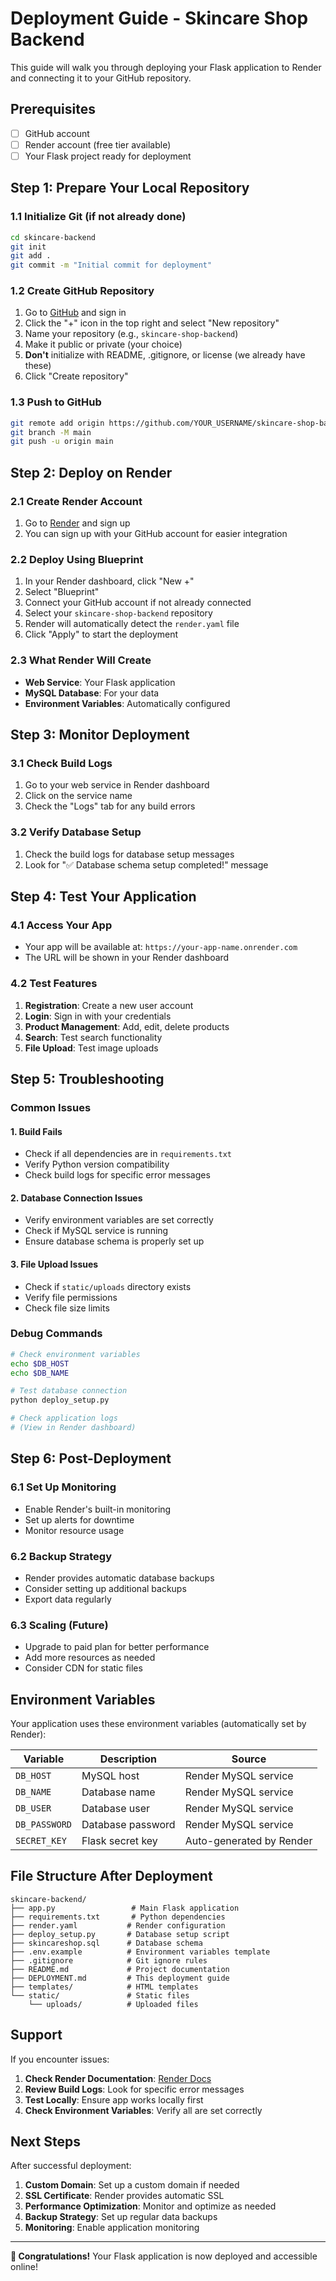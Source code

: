 # Deployment Guide - Skincare Shop Backend

This guide will walk you through deploying your Flask application to Render and connecting it to your GitHub repository.

## Prerequisites

- [ ] GitHub account
- [ ] Render account (free tier available)
- [ ] Your Flask project ready for deployment

## Step 1: Prepare Your Local Repository

### 1.1 Initialize Git (if not already done)
```bash
cd skincare-backend
git init
git add .
git commit -m "Initial commit for deployment"
```

### 1.2 Create GitHub Repository
1. Go to [GitHub](https://github.com) and sign in
2. Click the "+" icon in the top right and select "New repository"
3. Name your repository (e.g., `skincare-shop-backend`)
4. Make it public or private (your choice)
5. **Don't** initialize with README, .gitignore, or license (we already have these)
6. Click "Create repository"

### 1.3 Push to GitHub
```bash
git remote add origin https://github.com/YOUR_USERNAME/skincare-shop-backend.git
git branch -M main
git push -u origin main
```

## Step 2: Deploy on Render

### 2.1 Create Render Account
1. Go to [Render](https://render.com) and sign up
2. You can sign up with your GitHub account for easier integration

### 2.2 Deploy Using Blueprint
1. In your Render dashboard, click "New +"
2. Select "Blueprint"
3. Connect your GitHub account if not already connected
4. Select your `skincare-shop-backend` repository
5. Render will automatically detect the `render.yaml` file
6. Click "Apply" to start the deployment

### 2.3 What Render Will Create
- **Web Service**: Your Flask application
- **MySQL Database**: For your data
- **Environment Variables**: Automatically configured

## Step 3: Monitor Deployment

### 3.1 Check Build Logs
1. Go to your web service in Render dashboard
2. Click on the service name
3. Check the "Logs" tab for any build errors

### 3.2 Verify Database Setup
1. Check the build logs for database setup messages
2. Look for "✅ Database schema setup completed!" message

## Step 4: Test Your Application

### 4.1 Access Your App
- Your app will be available at: `https://your-app-name.onrender.com`
- The URL will be shown in your Render dashboard

### 4.2 Test Features
1. **Registration**: Create a new user account
2. **Login**: Sign in with your credentials
3. **Product Management**: Add, edit, delete products
4. **Search**: Test search functionality
5. **File Upload**: Test image uploads

## Step 5: Troubleshooting

### Common Issues

#### 1. Build Fails
- Check if all dependencies are in `requirements.txt`
- Verify Python version compatibility
- Check build logs for specific error messages

#### 2. Database Connection Issues
- Verify environment variables are set correctly
- Check if MySQL service is running
- Ensure database schema is properly set up

#### 3. File Upload Issues
- Check if `static/uploads` directory exists
- Verify file permissions
- Check file size limits

### Debug Commands
```bash
# Check environment variables
echo $DB_HOST
echo $DB_NAME

# Test database connection
python deploy_setup.py

# Check application logs
# (View in Render dashboard)
```

## Step 6: Post-Deployment

### 6.1 Set Up Monitoring
- Enable Render's built-in monitoring
- Set up alerts for downtime
- Monitor resource usage

### 6.2 Backup Strategy
- Render provides automatic database backups
- Consider setting up additional backups
- Export data regularly

### 6.3 Scaling (Future)
- Upgrade to paid plan for better performance
- Add more resources as needed
- Consider CDN for static files

## Environment Variables

Your application uses these environment variables (automatically set by Render):

| Variable | Description | Source |
|----------|-------------|---------|
| `DB_HOST` | MySQL host | Render MySQL service |
| `DB_NAME` | Database name | Render MySQL service |
| `DB_USER` | Database user | Render MySQL service |
| `DB_PASSWORD` | Database password | Render MySQL service |
| `SECRET_KEY` | Flask secret key | Auto-generated by Render |

## File Structure After Deployment

```
skincare-backend/
├── app.py                 # Main Flask application
├── requirements.txt       # Python dependencies
├── render.yaml           # Render configuration
├── deploy_setup.py       # Database setup script
├── skincareshop.sql      # Database schema
├── .env.example          # Environment variables template
├── .gitignore            # Git ignore rules
├── README.md             # Project documentation
├── DEPLOYMENT.md         # This deployment guide
├── templates/            # HTML templates
└── static/               # Static files
    └── uploads/          # Uploaded files
```

## Support

If you encounter issues:

1. **Check Render Documentation**: [Render Docs](https://render.com/docs)
2. **Review Build Logs**: Look for specific error messages
3. **Test Locally**: Ensure app works locally first
4. **Check Environment Variables**: Verify all are set correctly

## Next Steps

After successful deployment:

1. **Custom Domain**: Set up a custom domain if needed
2. **SSL Certificate**: Render provides automatic SSL
3. **Performance Optimization**: Monitor and optimize as needed
4. **Backup Strategy**: Set up regular data backups
5. **Monitoring**: Enable application monitoring

---

**🎉 Congratulations!** Your Flask application is now deployed and accessible online! 